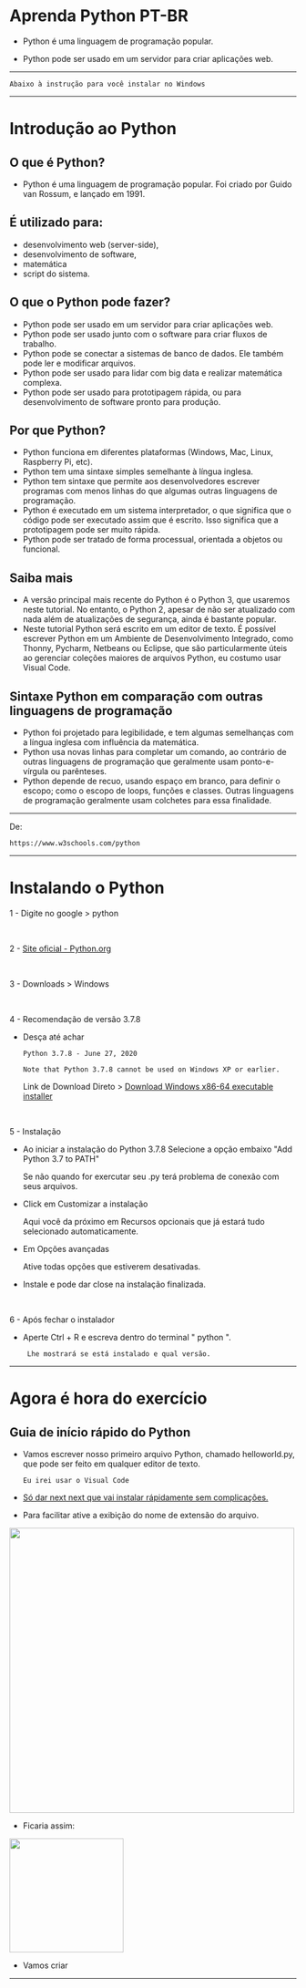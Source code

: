 # Aprenda Python PT-BR
 
- Python é uma linguagem de programação popular.

-  Python pode ser usado em um servidor para criar aplicações web.

--------------------------------------------
    Abaixo à instrução para você instalar no Windows
--------------------------------------------

# Introdução ao Python

## O que é Python?

-  Python é uma linguagem de programação popular. Foi criado por Guido van Rossum, e lançado em 1991.

## É utilizado para:

-  desenvolvimento web (server-side),
-  desenvolvimento de software,
-  matemática
-  script do sistema.

## O que o Python pode fazer?

-  Python pode ser usado em um servidor para criar aplicações web.
-  Python pode ser usado junto com o software para criar fluxos de trabalho.
-  Python pode se conectar a sistemas de banco de dados. Ele também pode ler e modificar arquivos.
-  Python pode ser usado para lidar com big data e realizar matemática complexa.
-  Python pode ser usado para prototipagem rápida, ou para desenvolvimento de software pronto para produção.

## Por que Python?

-  Python funciona em diferentes plataformas (Windows, Mac, Linux, Raspberry Pi, etc).
-  Python tem uma sintaxe simples semelhante à língua inglesa.
-  Python tem sintaxe que permite aos desenvolvedores escrever programas com menos linhas do que algumas outras linguagens de programação.
-  Python é executado em um sistema interpretador, o que significa que o código pode ser executado assim que é escrito. Isso significa que a prototipagem pode ser muito rápida.
-  Python pode ser tratado de forma processual, orientada a objetos ou funcional.

## Saiba mais

-  A versão principal mais recente do Python é o Python 3, que usaremos neste tutorial. No entanto, o Python 2, apesar de não ser atualizado com nada além de atualizações de segurança, ainda é bastante popular.
-  Neste tutorial Python será escrito em um editor de texto. É possível escrever Python em um Ambiente de Desenvolvimento Integrado, como Thonny, Pycharm, Netbeans ou Eclipse, que são particularmente úteis ao gerenciar coleções maiores de arquivos Python, eu costumo usar Visual Code.

## Sintaxe Python em comparação com outras linguagens de programação

-  Python foi projetado para legibilidade, e tem algumas semelhanças com a língua inglesa com influência da matemática.
-  Python usa novas linhas para completar um comando, ao contrário de outras linguagens de programação que geralmente usam ponto-e-vírgula ou parênteses.
-  Python depende de recuo, usando espaço em branco, para definir o escopo; como o escopo de loops, funções e classes. Outras linguagens de programação geralmente usam colchetes para essa finalidade.

--------------------------------------------
De:

    https://www.w3schools.com/python

--------------------------------------------

# Instalando o Python

1 - Digite no google > python

<br>

2 - [Site oficial - Python.org](https://www.python.org/downloads/windows/)

<br>

3 - Downloads > Windows

<br>

4 - Recomendação de versão 3.7.8
  
-  Desça até achar

       Python 3.7.8 - June 27, 2020

       Note that Python 3.7.8 cannot be used on Windows XP or earlier.

      Link de Download Direto > [Download Windows x86-64 executable installer](https://www.python.org/ftp/python/3.7.8/python-3.7.8-amd64.exe)

<br>

5 - Instalação

- Ao iniciar a instalação do Python 3.7.8 Selecione a opção embaixo "Add Python 3.7 to PATH"

  Se não quando for exercutar seu .py terá problema de conexão com seus arquivos.

- Click em Customizar a instalação

  Aqui você da próximo em Recursos opcionais que já estará tudo selecionado automaticamente.

- Em Opções avançadas

  Ative todas opções que estiverem desativadas.

- Instale e pode dar close na instalação finalizada.

<br>

6 - Após fechar o instalador 
  
- Aperte Ctrl + R e escreva dentro do terminal " python ".
  
       Lhe mostrará se está instalado e qual versão.


--------------------------------------------

# Agora é hora do exercício

## Guia de início rápido do Python

- Vamos escrever nosso primeiro arquivo Python, chamado helloworld.py, que pode ser feito em qualquer editor de texto.

      Eu irei usar o Visual Code

- [Só dar next next que vai instalar rápidamente sem complicações.](https://code.visualstudio.com/)

- Para facilitar ative a exibição do nome de extensão do arquivo.

<img width="500" src="https://github.com/brunomunarolo/Introducao-Python/assets/113137632/60d829db-f2e5-43bb-a6e6-93e6e057ea0e">

<br>

- Ficaria assim:

<img width="200" src="https://github.com/brunomunarolo/Introducao-Python/assets/113137632/8db7dac9-2410-44be-bcbb-c04e5a50467d">


- Vamos criar










--------------------------------------------
